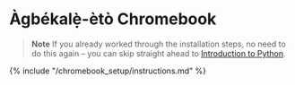 # Àgbékalẹ̀-ètò Chromebook

> **Note** If you already worked through the installation steps, no need to do this again – you can skip straight ahead to [Introduction to Python](../python_introduction/README.md).

{% include "/chromebook_setup/instructions.md" %}